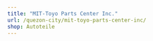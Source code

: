 ```yaml
---
title: "MIT-Toyo Parts Center Inc."
url: /quezon-city/mit-toyo-parts-center-inc/
shop: Autoteile
---
```

